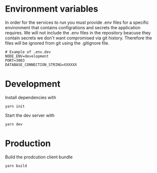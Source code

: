 # Environment variables
In order for the services to run you must provide .env files for a specific environment that contains configrations and secrets the application requires. We will not include the .env files in the repository beacuse they contain secrets we don't want compromised via git history. Therefore the files will be ignored from git using the .gitignore file.

```
# Example of .env.dev
NODE_ENV=development
PORT=3003
DATABASE_CONNECTION_STRING=XXXXXX
```

# Development

Install dependencies with 

```
yarn init
```

Start the dev server with

```
yarn dev
```

# Production

Build the prodcution client bundle

```
yarn build
```